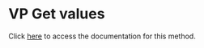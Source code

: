 <!---->
# VP Get values

Click [here](https://developer.4d.com/docs/20/ViewPro/method-list#vp-get-values) to access the documentation for this method.

